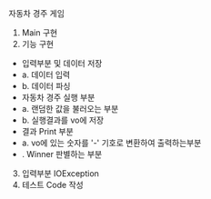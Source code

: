 자동차 경주 게임

1. Main 구현
2. 기능 구현
- 입력부분 및 데이터 저장
- a. 데이터 입력
- b. 데이터 파싱
- 자동차 경주 실행 부분
- a. 랜덤한 값을 불러오는 부분
- b. 실행결과를 vo에 저장
- 결과 Print 부분
- a. vo에 있는 숫자를 '-' 기호로 변환하여 출력하는부분
- . Winner 판별하는 부분
3. 입력부분 IOException 
4. 테스트 Code 작성
